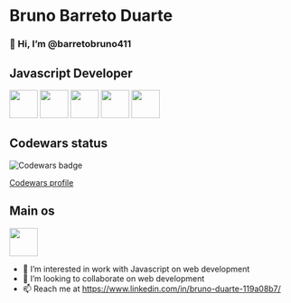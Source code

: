 # Bruno Barreto Duarte

### 👋 Hi, I’m @barretobruno411

## Javascript Developer

<div display="flex">
  <img src="https://user-images.githubusercontent.com/25181517/117447155-6a868a00-af3d-11eb-9cfe-245df15c9f3f.png" width="50" height="50">
  <img src="https://user-images.githubusercontent.com/25181517/183897015-94a058a6-b86e-4e42-a37f-bf92061753e5.png" width="50" height="50">
  <img src="https://user-images.githubusercontent.com/25181517/183568594-85e280a7-0d7e-4d1a-9028-c8c2209e073c.png" width="50" height="50">
  <img src="https://user-images.githubusercontent.com/25181517/121401671-49102800-c959-11eb-9f6f-74d49a5e1774.png" width="50" height="50">
  <img src="https://user-images.githubusercontent.com/25181517/183859966-a3462d8d-1bc7-4880-b353-e2cbed900ed6.png" width="50" height="50">
</div>

## Codewars status

![Codewars badge](https://www.codewars.com/users/barretobruno411/badges/large)

[Codewars profile](https://www.codewars.com/users/barretobruno411)

## Main os

<img src="https://user-images.githubusercontent.com/25181517/186885787-4011a347-1f68-472c-bf8b-31ed1bb4f8ce.png" width="50" height="50">

- 👀 I’m interested in work with Javascript on web development
- 💞️ I’m looking to collaborate on web development
- 📫 Reach me at https://www.linkedin.com/in/bruno-duarte-119a08b7/


